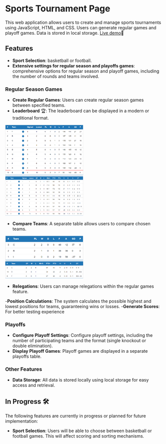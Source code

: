 # Sports Tournament Page

This web application allows users to create and manage sports tournaments using JavaScript, HTML, and CSS. Users can generate regular games and playoff games. 
Data is stored in local storage. [Live demo](https://deimantedav.github.io/Sports-tournament-platform/)🚀

## Features
- **Sport Selection**: basketball or football.
- **Extensive settings for regular season and playoffs games**: comprehensive options for regular season and playoff games, including the number of rounds and teams involved.

### Regular Season Games

- **Create Regular Games**: Users can create regular season games between specified teams.
- **Leaderboard** 🏆: The leaderboard can be displayed in a modern or traditional format.
<img src="images/football-league-table.png" width='50%' />
<img src="images/basketball-league-table.png" width='50%' />


- **Compare Teams**: A separate table allows users to compare chosen teams.
<img src="images/football-comparison-table.png"  width='50%' />
<img src="images/basketball-comparison-table.png" width='50%' />


- **Relegations**: Users can manage relegations within the regular games feature.

-**Position Calculations**: The system calculates the possible highest and lowest positions for teams, guaranteeing wins or losses.
-**Generate Scores**: For better testing experience


### Playoffs
- **Configure Playoff Settings**: Configure playoff settings, including the number of participating teams and the format (single knockout or double elimination).
- **Display Playoff Games**: Playoff games are displayed in a separate playoffs table.


### Other Features

- **Data Storage**: All data is stored locally using local storage for easy access and retrieval.

## In Progress 🛠️

The following features are currently in progress or planned for future implementation:

- **Sport Selection**: Users will be able to choose between basketball or football games. This will affect scoring and sorting mechanisms.